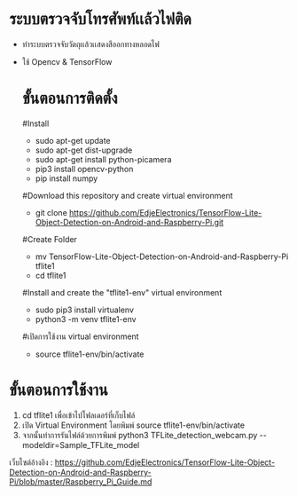 # ระบบตรวจจับโทรศัพท์เเล้วไฟติด
- ทำระบบตรวจจับวัตถุเเล้วเเสดงสีออกทางหลอดไฟ
- ใช้ Opencv & TensorFlow
     # ขั้นตอนการติดตั้ง
  #Install
  - sudo apt-get update
  - sudo apt-get dist-upgrade
  - sudo apt-get install python-picamera
  - pip3 install opencv-python
  - pip install numpy

  #Download this repository and create virtual environment
  - git clone https://github.com/EdjeElectronics/TensorFlow-Lite-Object-Detection-on-Android-and-Raspberry-Pi.git

  #Create Folder
  - mv TensorFlow-Lite-Object-Detection-on-Android-and-Raspberry-Pi tflite1
  - cd tflite1

  #Install and create the "tflite1-env" virtual environment
  - sudo pip3 install virtualenv
  - python3 -m venv tflite1-env

  #เปิดการใช้งาน virtual environment
  - source tflite1-env/bin/activate


# ขั้นตอนการใช้งาน
1. cd tflite1 เพื่อเข้าไปโฟลเดอร์ที่เก็บไฟล์
2. เปิด Virtual Environment โดยพิมพ์ source tflite1-env/bin/activate
3. จากนั้นทำการรันไฟล์ด้วยการพิมพ์ python3 TFLite_detection_webcam.py --modeldir=Sample_TFLite_model

เว็บไซต์อ้างอิง : https://github.com/EdjeElectronics/TensorFlow-Lite-Object-Detection-on-Android-and-Raspberry-Pi/blob/master/Raspberry_Pi_Guide.md
